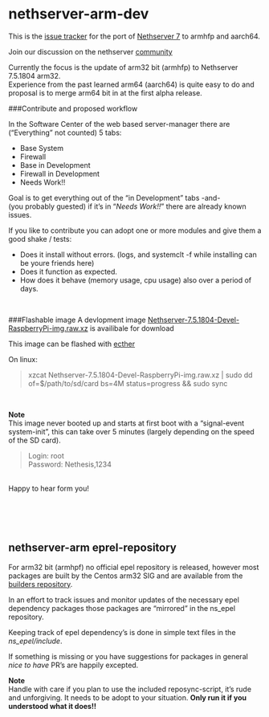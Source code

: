 # nethserver-arm-dev

This is the [issue tracker](https://github.com/markVnl/nethserver-arm-dev/issues) for the port of [Nethserver 7](https://github.com/NethServer) to armhfp and aarch64. 

Join our discussion on the nethserver [community](http://community.nethserver.org)

Currently the focus is the update of arm32 bit (armhfp) to Nethserver 7.5.1804 arm32.  
Experience from the past learned arm64 (aarch64) is quite easy to do and proposal is to merge arm64 bit in at the first alpha release.

###Contribute and proposed workflow

In the Software Center of the web based server-manager there are (“Everything” not counted) 5 tabs:
* Base System
* Firewall
* Base in Development
* Firewall in Development
* Needs Work!!

Goal is to get everything out of the “in Development” tabs  -and-  
(you probably guested) if it’s in “*Needs Work!!*” there are already known issues.

If you like to contribute you can adopt one or more modules and give them a good shake / tests:
* Does it install without errors. (logs, and systemclt -f while installing can be youre friends here)
* Does it function as expected.
* How does it behave (memory usage, cpu usage) also over a period of days.

</br>

###Flashable image
A devlopment image [Nethserver-7.5.1804-Devel-RaspberryPi-img.raw.xz](https://drive.google.com/file/d/1WNX4TXRWuoXtUhs5h4VKZeXFQzm0xyMg/view?usp=sharing) is availibale for download

This image can be flashed with [ecther](https://etcher.io/) 

On linux:  

>xzcat Nethserver-7.5.1804-Devel-RaspberryPi-img.raw.xz |   sudo dd of=$/path/to/sd/card bs=4M status=progress && sudo sync

</br>

**Note**  
This image never booted up and starts at first boot with a “signal-event system-init”, this can take over 5 minutes (largely depending on the speed of the SD card).

>Login: root   
>Password: Nethesis,1234
 
</br>
 Happy to hear form you! 
</br>
</br>
</br> 
</br>
</br>

## nethserver-arm eprel-repository

For arm32 bit (armhpf) no official epel repository is released, 
however most packages are built by the Centos arm32 SIG and are available from the [builders repository](https://armv7.dev.centos.org/repodir/epel-pass-1/).

In an effort to track issues and monitor updates of the necessary epel dependency packages those packages are “mirrored” in the ns_epel repository.
</br>

Keeping track of epel dependency’s is done in simple text files in the *ns_epel/include*.  

If something is missing or you have suggestions for packages in general *nice to have* PR’s are happily excepted.  

**Note**  
Handle with care if you plan to use the included reposync-script, it’s rude and unforgiving. It needs to be adopt  to your situation. **Only run it if you understood what it does!!**
